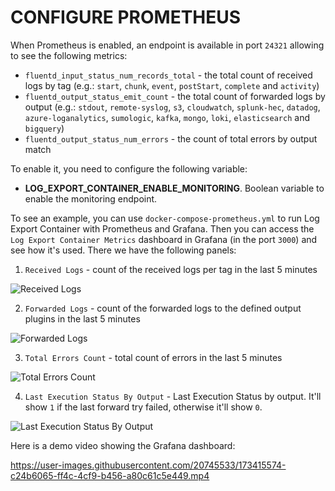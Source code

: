 # CONFIGURE PROMETHEUS

When Prometheus is enabled, an endpoint is available in port `24321` allowing to see the following metrics:

- `fluentd_input_status_num_records_total` - the total count of received logs by tag (e.g.: `start`, `chunk`, `event`, `postStart`, `complete` and `activity`)
- `fluentd_output_status_emit_count` - the total count of forwarded logs by output (e.g.: `stdout`, `remote-syslog`, `s3`, `cloudwatch`, `splunk-hec`, `datadog`, `azure-loganalytics`, `sumologic`, `kafka`, `mongo`, `loki`, `elasticsearch` and `bigquery`)
- `fluentd_output_status_num_errors` - the count of total errors by output match


To enable it, you need to configure the following variable:
* **LOG_EXPORT_CONTAINER_ENABLE_MONITORING**. Boolean variable to enable the monitoring endpoint.

To see an example, you can use `docker-compose-prometheus.yml` to run Log Export Container with Prometheus and Grafana. Then you can access the `Log Export Container Metrics` dashboard in Grafana (in the port `3000`) and see how it's used. There we have the following panels:

1. `Received Logs` - count of the received logs per tag in the last 5 minutes

![Received Logs](https://user-images.githubusercontent.com/49597325/167483022-a9138ab5-fded-43c4-8fd1-4b8bba658fad.png)

2. `Forwarded Logs` - count of the forwarded logs to the defined output plugins in the last 5 minutes

![Forwarded Logs](https://user-images.githubusercontent.com/49597325/167483062-f7ca0b9e-49fe-4510-8771-1975b6b528e0.png)

3. `Total Errors Count` - total count of errors in the last 5 minutes

![Total Errors Count](https://user-images.githubusercontent.com/49597325/167483095-2f761777-4d23-4ccc-8bb3-291e90af2336.png)

4. `Last Execution Status By Output` - Last Execution Status by output. It'll show `1` if the last forward try failed, otherwise it'll show `0`.

![Last Execution Status By Output](https://user-images.githubusercontent.com/49597325/167483112-7e5111c4-987c-48e8-b161-9c59296b87c5.png)

Here is a demo video showing the Grafana dashboard:

https://user-images.githubusercontent.com/20745533/173415574-c24b6065-ff4c-4cf9-b456-a80c61c5e449.mp4
